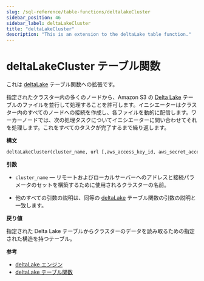 ```yaml
---
slug: /sql-reference/table-functions/deltalakeCluster
sidebar_position: 46
sidebar_label: deltaLakeCluster
title: "deltaLakeCluster"
description: "This is an extension to the deltaLake table function."
---
```



# deltaLakeCluster テーブル関数

これは [deltaLake](sql-reference/table-functions/deltalake.md) テーブル関数への拡張です。

指定されたクラスター内の多くのノードから、Amazon S3 の [Delta Lake](https://github.com/delta-io/delta) テーブルのファイルを並行して処理することを許可します。イニシエーターはクラスター内のすべてのノードへの接続を作成し、各ファイルを動的に配信します。ワーカーノードでは、次の処理タスクについてイニシエーターに問い合わせてそれを処理します。これをすべてのタスクが完了するまで繰り返します。

**構文**

``` sql
deltaLakeCluster(cluster_name, url [,aws_access_key_id, aws_secret_access_key] [,format] [,structure] [,compression])
```

**引数**

- `cluster_name` — リモートおよびローカルサーバーへのアドレスと接続パラメータのセットを構築するために使用されるクラスターの名前。

- 他のすべての引数の説明は、同等の [deltaLake](sql-reference/table-functions/deltalake.md) テーブル関数の引数の説明と一致します。

**戻り値**

指定された Delta Lake テーブルからクラスターのデータを読み取るための指定された構造を持つテーブル。

**参考**

- [deltaLake エンジン](engines/table-engines/integrations/deltalake.md)
- [deltaLake テーブル関数](sql-reference/table-functions/deltalake.md)
